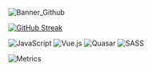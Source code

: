 ![Banner_Github](https://user-images.githubusercontent.com/37814393/163565072-af72a976-ffad-402b-a330-0f6853cdefe3.png)


[![GitHub Streak](https://github-readme-streak-stats.herokuapp.com?user=floki1250&date_format=M%20j%5B%2C%20Y%5D&background=FFFFFF&ring=FFD705&currStreakLabel=FFD705&fire=FFD705&stroke=FFB800)](https://git.io/streak-stats)

![JavaScript](https://img.shields.io/badge/javascript-%23323330.svg?style=for-the-badge&logo=javascript&logoColor=%23F7DF1E) 
![Vue.js](https://img.shields.io/badge/vuejs-%2335495e.svg?style=for-the-badge&logo=vuedotjs&logoColor=%234FC08D)
![Quasar](https://img.shields.io/badge/Quasar-16B7FB?style=for-the-badge&logo=quasar&logoColor=black)
![SASS](https://img.shields.io/badge/SASS-hotpink.svg?style=for-the-badge&logo=SASS&logoColor=white)

![Metrics](https://metrics.lecoq.io/floki1250?template=classic&repositories=1&languages=1&activity=1&repositories=100&repositories.batch=100&repositories.forks=false&repositories.affiliations=owner&languages.limit=8&languages.sections=most-used&languages.colors=dracula&languages.threshold=0%25&languages.indepth=false&languages.analysis.timeout=15&languages.categories=markup%2C%20programming&languages.recent.categories=markup%2C%20programming&languages.recent.load=300&languages.recent.days=14&activity.limit=5&activity.load=300&activity.days=14&activity.filter=all&activity.visibility=all&activity.timestamps=false&config.timezone=Africa%2FLagos)
